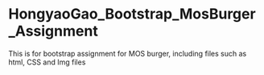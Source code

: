 # HongyaoGao_Bootstrap_MosBurger_Assignment
This is for bootstrap assignment for MOS burger, including files such as html, CSS and Img files
